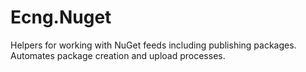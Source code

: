 # Ecng.Nuget

Helpers for working with NuGet feeds including publishing packages. Automates
package creation and upload processes.
